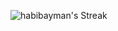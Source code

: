 ![habibayman's Streak](https://github-readme-streak-stats.herokuapp.com/?user=habibayman&theme=vue-dark&hide_border=true)
